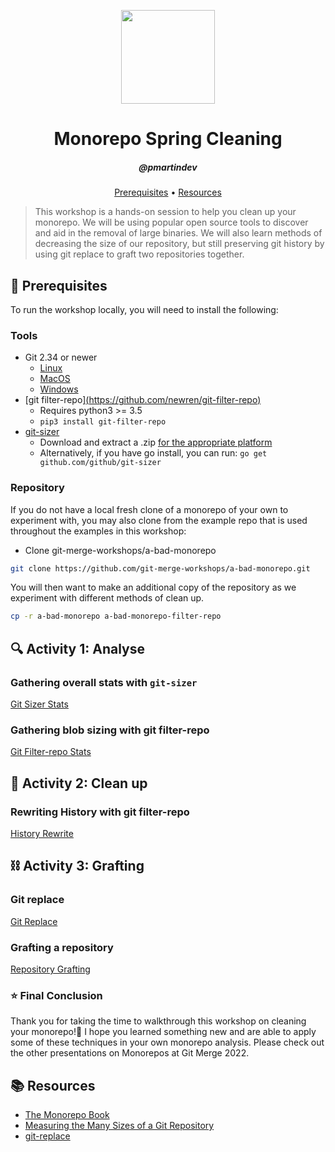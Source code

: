 <p align="center">
  <img width="150" height="150" src="https://ghicons.github.com/assets/images/blue/png/Daily%20experience.png" />
</p>
<h1 align="center">Monorepo Spring Cleaning</h1>
<h5 align="center">@pmartindev</h3>

<p align="center">
  <a href="#mega-prerequisites">Prerequisites</a> •  
  <a href="#books-resources">Resources</a>
</p>

> This workshop is a hands-on session to help you clean up your monorepo. We will be using popular open source tools to discover and aid in the removal of large binaries. We will also learn methods of decreasing the size of our repository, but still preserving git history by using git replace to graft two repositories together.

## :mega: Prerequisites
To run the workshop locally, you will need to install the following:

### Tools
- Git 2.34 or newer
  - [Linux](https://git-scm.com/download/linux)
  - [MacOS](https://git-scm.com/download/mac)
  - [Windows](https://git-scm.com/download/win)
- [git filter-repo][(https://github.com/newren/git-filter-repo)](https://github.com/newren/git-filter-repo/blob/main/INSTALL.md)
  - Requires python3 >= 3.5
  - `pip3 install git-filter-repo`
- [git-sizer](https://github.com/github/git-sizer)
  - Download and extract a .zip [for the appropriate platform](https://github.com/github/git-sizer#getting-started)
  - Alternatively, if you have go install, you can run: `go get github.com/github/git-sizer`

### Repository
If you do not have a local fresh clone of a monorepo of your own to experiment with, you may also clone from the example repo that is used throughout the examples in this workshop:
- Clone git-merge-workshops/a-bad-monorepo
```bash
git clone https://github.com/git-merge-workshops/a-bad-monorepo.git
```

You will then want to make an additional copy of the repository as we experiment with different methods of clean up. 

```bash
cp -r a-bad-monorepo a-bad-monorepo-filter-repo
```

## :mag: Activity 1: Analyse 
### Gathering overall stats with `git-sizer`
[Git Sizer Stats](lessons/git-sizer-stats.md)

### Gathering blob sizing with git filter-repo
[Git Filter-repo Stats](lessons/git-filter-repo-stats.md)

## :broom: Activity 2: Clean up
### Rewriting History with git filter-repo
[History Rewrite](lessons/history-rewrite.md)

## :chains: Activity 3: Grafting 
### Git replace
[Git Replace](lessons/git-replace.md)

### Grafting a repository
[Repository Grafting](lessons/repository-grafting.md)

### :star: Final Conclusion 
Thank you for taking the time to walkthrough this workshop on cleaning your monorepo!:tada: I hope you learned something new and are able to apply some of these techniques in your own monorepo analysis. Please check out the other presentations on Monorepos at Git Merge 2022.

## :books: Resources
- [The Monorepo Book](https://monorepo-book.github.io/)
- [Measuring the Many Sizes of a Git Repository](https://github.blog/2018-03-05-measuring-the-many-sizes-of-a-git-repository/)
- [git-replace](https://git-scm.com/docs/git-replace)
